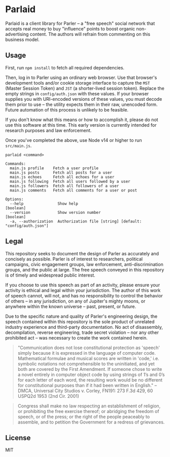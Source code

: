 
Parlaid
=======

Parlaid is a client library for Parler – a "free speech" social network that
accepts real money to buy "influence" points to boost organic non-advertising
content. The authors will refrain from commenting on this business model.

Usage
-----

First, run `npm install` to fetch all required dependencies.

Then, log in to Parler using an ordinary web browser. Use that browser's
development tools and/or cookie storage interface to capture the `MST` (Master
Session Token) and `JST` (a shorter-lived session token). Replace the empty
strings in `config/auth.json` with these values. If your browser supplies you
with URI-encoded versions of these values, you must decode them prior to use –
the utility expects them in their raw, unencoded form. Future automation of this
process is unlikely to be feasible.

If you don't know what this means or how to accomplish it, please do not use
this software at this time. This early version is currently intended for
research purposes and law enforcement.

Once you've completed the above, use Node v14 or higher to run `src/main.js`.

```
parlaid <command>

Commands:
  main.js profile    Fetch a user profile
  main.js posts      Fetch all posts for a user
  main.js echoes     Fetch all echoes for a user
  main.js following  Fetch all users followed by a user
  main.js followers  Fetch all followers of a user
  main.js comments   Fetch all comments for a user or post

Options:
  --help               Show help                                       [boolean]
  --version            Show version number                             [boolean]
  -a, --authorization  Authorization file [string] [default: "config/auth.json"]

```

Legal
-----

This repository seeks to document the design of Parler as accurately and
concisely as possible. Parler is of interest to researchers, political
campaigns, civic engagement groups, law enforcement, anti-discrimination groups,
and the public at large. The free speech conveyed in this repository is of
timely and widespread public interest.

If you choose to use this speech as part of an activity, please ensure your
activity is ethical and legal within your jurisdiction. The author of this work
of speech cannot, will not, and has no responsibility to control the behavior of
others – in any jurisdiction, on any of Jupiter's mighty moons, or anywhere
within the known universe – past, present, or future.

Due to the specific nature and quality of Parler's engineering design, the
speech contained within this repository is the sole product of unrelated
industry experience and third-party documentation. No act of disassembly,
decompilation, reverse engineering, trade secret violation – nor any other
prohibited act – was necessary to create the work contained herein.

> "Communication does not lose constitutional protection as 'speech' simply because it is expressed in the language of computer code. Mathematical formulae and musical scores are written in 'code,' i.e. symbolic notations not comprehensible to the uninitiated, and yet both are covered by the First Amendment. If someone chose to write a novel entirely in computer object code by using strings of 1’s and 0’s for each letter of each word, the resulting work would be no different for constitutional purposes than if it had been written in English." – DMCA, Universal City Studios v. Corley, FN191: 273 F.3d 429, 60 USPQ2d 1953 (2nd Cir. 2001)

> Congress shall make no law respecting an establishment of religion, or prohibiting the free exercise thereof; or abridging the freedom of speech, or of the press; or the right of the people peaceably to assemble, and to petition the Government for a redress of grievances.

License
-------

MIT

